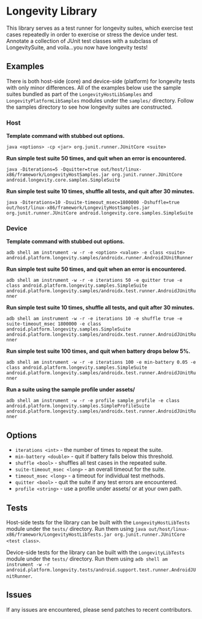 # Longevity Library

This library serves as a test runner for longevity suites, which exercise test cases repeatedly in
order to exercise or stress the device under test. Annotate a collection of JUnit test classes with
a subclass of LongevitySuite, and voila...you now have longevity tests!

## Examples

There is both host-side (core) and device-side (platform) for longevity tests with only
minor differences. All of the examples below use the sample suites bundled as part of the
`LongevityHostLibSamples` and `LongevityPlatformLibSamples` modules under the `samples/` directory.
Follow the samples directory to see how longevity suites are constructed.

### Host

**Template command with stubbed out options.**

`java <options> -cp <jar> org.junit.runner.JUnitCore <suite>`

**Run simple test suite 50 times, and quit when an error is encountered.**

`java -Diterations=5 -Dquitter=true out/host/linux-x86/framework/LongevityHostSamples.jar
org.junit.runner.JUnitCore android.longevity.core.samples.SimpleSuite`

**Run simple test suite 10 times, shuffle all tests, and quit after 30 minutes.**

`java -Diterations=10 -Dsuite-timeout_msec=1800000 -Dshuffle=true
out/host/linux-x86/framework/LongevityHostSamples.jar
org.junit.runner.JUnitCore android.longevity.core.samples.SimpleSuite`

### Device

**Template command with stubbed out options.**

`adb shell am instrument -w -r -e <option> <value> -e class <suite>
android.platform.longevity.samples/androidx.runner.AndroidJUnitRunner`

**Run simple test suite 50 times, and quit when an error is encountered.**

`adb shell am instrument -w -r -e iterations 50 -e quitter true
-e class android.platform.longevity.samples.SimpleSuite
android.platform.longevity.samples/androidx.test.runner.AndroidJUnitRunner`

**Run simple test suite 10 times, shuffle all tests, and quit after 30 minutes.**

`adb shell am instrument -w -r -e iterations 10 -e shuffle true -e suite-timeout_msec 1800000
-e class android.platform.longevity.samples.SimpleSuite
android.platform.longevity.samples/androidx.test.runner.AndroidJUnitRunner`

**Run simple test suite 100 times, and quit when battery drops below 5%.**

`adb shell am instrument -w -r -e iterations 100 -e min-battery 0.05
-e class android.platform.longevity.samples.SimpleSuite
android.platform.longevity.samples/androidx.test.runner.AndroidJUnitRunner`

**Run a suite using the sample profile under assets/**

`adb shell am instrument -w -r -e profile sample_profile
-e class android.platform.longevity.samples.SimpleProfileSuite
android.platform.longevity.samples/androidx.test.runner.AndroidJUnitRunner`

## Options

*   `iterations <int>` - the number of times to repeat the suite.
*   `min-battery <double>` - quit if battery falls below this threshold.
*   `shuffle <bool>` - shuffles all test cases in the repeated suite.
*   `suite-timeout_msec <long>` - an overall timeout for the suite.
*   `timeout_msec <long>` - a timeout for individual test methods.
*   `quitter <bool>` - quit the suite if any test errors are encountered.
*   `profile <string>` - use a profile under assets/ or at your own path.

## Tests

Host-side tests for the library can be built with the `LongevityHostLibTests` module under the
`tests/` directory. Run them using `java out/host/linux-x86/framework/LongevityHostLibTests.jar
org.junit.runner.JUnitCore <test class>`.

Device-side tests for the library can be built with the `LongevityLibTests` module under the
`tests/` directory. Run them using `adb shell am instrument -w -r
android.platform.longevity.tests/android.support.test.runner.AndroidJUnitRunner`.

## Issues

If any issues are encountered, please send patches to recent contributors.
